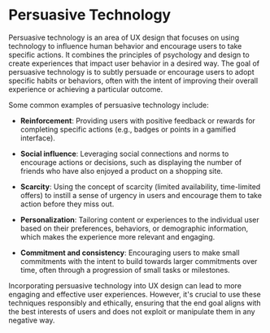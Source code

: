 # Persuasive Technology

Persuasive technology is an area of UX design that focuses on using technology to influence human behavior and encourage users to take specific actions. It combines the principles of psychology and design to create experiences that impact user behavior in a desired way. The goal of persuasive technology is to subtly persuade or encourage users to adopt specific habits or behaviors, often with the intent of improving their overall experience or achieving a particular outcome.

Some common examples of persuasive technology include:

- **Reinforcement**: Providing users with positive feedback or rewards for completing specific actions (e.g., badges or points in a gamified interface).

- **Social influence**: Leveraging social connections and norms to encourage actions or decisions, such as displaying the number of friends who have also enjoyed a product on a shopping site.

- **Scarcity**: Using the concept of scarcity (limited availability, time-limited offers) to instill a sense of urgency in users and encourage them to take action before they miss out.

- **Personalization**: Tailoring content or experiences to the individual user based on their preferences, behaviors, or demographic information, which makes the experience more relevant and engaging.

- **Commitment and consistency**: Encouraging users to make small commitments with the intent to build towards larger commitments over time, often through a progression of small tasks or milestones.

Incorporating persuasive technology into UX design can lead to more engaging and effective user experiences. However, it's crucial to use these techniques responsibly and ethically, ensuring that the end goal aligns with the best interests of users and does not exploit or manipulate them in any negative way.
